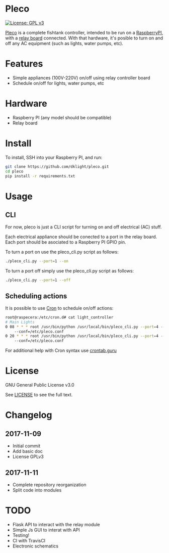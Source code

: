 # Pleco

[![License: GPL v3](https://img.shields.io/badge/License-GPL%20v3-blue.svg)](https://www.gnu.org/licenses/gpl-3.0)

[Pleco](https://github.com/dklight/pleco) is a complete fishtank controller,
intended to be run on a [RaspberryPI](https://www.raspberrypi.org/), with a
[relay board](https://en.wikipedia.org/wiki/Relay) connected. With that
hardware, it's posible to turn on and off any AC equipment (such as lights,
water pumps, etc).


# Features
 * Simple appliances (100V-220V) on/off using relay controller board
 * Schedule on/off for lights, water pumps, etc


# Hardware
 * Raspberry PI (any model should be compatible)
 * Relay board


# Install
To install, SSH into your Raspberry PI, and run:

```bash
git clone https://github.com/dklight/pleco.git
cd pleco
pip install -r requirements.txt
```

# Usage
## CLI
For now, pleco is just a CLI script for turning on and off electrical (AC)
stuff.

Each electrical appliance should be conected to a port in the relay board. Each
port should be asociated to a Raspberry PI GPIO pin.

To turn a port on use the pleco_cli.py script as follows:

```bash
./pleco_cli.py --port=1 --on
```

To turn a port off simply use the pleco_cli.py script as follows:

```bash
./pleco_cli.py --port=1 --off
```

## Scheduling actions
It is possible to use [Cron](https://es.m.wikipedia.org/wiki/Cron_(Unix))
to schedule on/off actions:

```bash
root@raspecera:/etc/cron.d# cat light_controller
# Main Lights
0 08 * * * root /usr/bin/python /usr/local/bin/pleco_cli.py --port=4 --on 
    --conf=/etc/pleco.conf
0 20 * * * root /usr/bin/python /usr/local/bin/pleco_cli.py --port=4 --off 
    --conf=/etc/pleco.conf
```

For additional help with Cron syntax use [crontab.guru](https://crontab.guru)


# License
GNU General Public License v3.0

See [LICENSE](LICENSE) to see the full text.


# Changelog
## 2017-11-09
 * Initial commit
 * Add basic doc
 * License GPLv3

## 2017-11-11
 * Complete repository reorganization
 * Split code into modules


# TODO
 * Flask API to interact with the relay module
 * Simple Js GUI to interat with API
 * Testing!
 * CI with TravisCI
 * Electronic schematics
